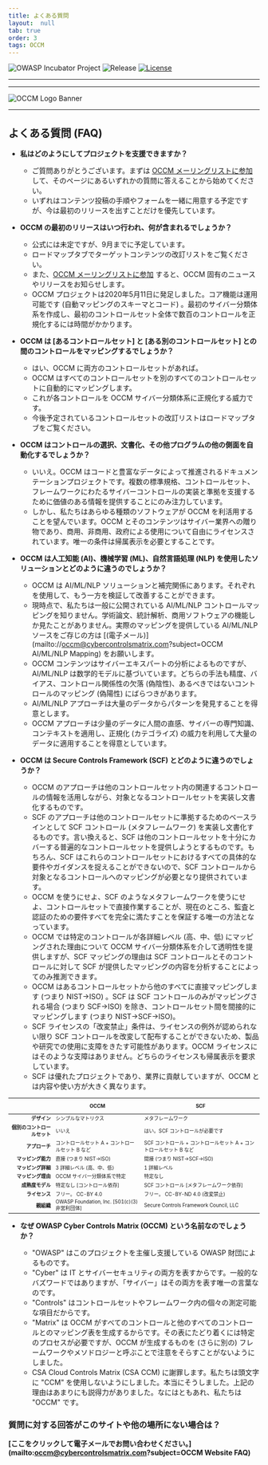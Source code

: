 ```yaml
---
title: よくある質問
layout:  null
tab: true
order: 3
tags: OCCM
---
```












![OWASP Incubator Project](https://owasp.org/www-project-cyber-controls-matrix/assets/images/OWASP-Incubator_Project-blue.svg)
![Release](https://owasp.org/www-project-cyber-controls-matrix/assets/images/release-tbd-blue.svg)
[![License](https://owasp.org/www-project-cyber-controls-matrix/assets/images/license-CC--BY_4.0-blue.svg)](https://creativecommons.org/licenses/by/4.0/)

***


***
![OCCM Logo Banner](https://owasp.org/www-project-cyber-controls-matrix/assets/images/OCCM-logo-1000x348-wht.png)

***
## よくある質問 (FAQ)

* **私はどのようにしてプロジェクトを支援できますか？**

  - ご質問ありがとうございます。まずは [OCCM メーリングリストに参加](https://eepurl.com/g3kJBP) して、そのページにあるいずれかの質問に答えることから始めてください。
  - いずれはコンテンツ投稿の手順やフォームを一緒に用意する予定ですが、今は最初のリリースを出すことだけを優先しています。
<p></p>

* **OCCM の最初のリリースはいつ行われ、何が含まれるでしょうか？**

  - 公式には未定ですが、9月までに予定しています。
  - ロードマップタブでターゲットコンテンツの改訂リストをご覧ください。
  - また、[OCCM メーリングリストに参加](https://eepurl.com/g3kJBP) すると、OCCM 固有のニュースやリリースをお知らせします。
  - OCCM プロジェクトは2020年5月11日に発足しました。コア機能は運用可能です (自動マッピングのスキーマとコード) 。最初のサイバー分類体系を作成し、最初のコントロールセット全体で数百のコントロールを正規化するには時間がかかります。
<p></p>

* **OCCM は \[あるコントロールセット] と \[ある別のコントロールセット] との間のコントロールをマッピングするでしょうか？**

  - はい、OCCM に両方のコントロールセットがあれば。
  - OCCM はすべてのコントロールセットを別のすべてのコントロールセットに自動的にマッピングします。
  - これが各コントロールを OCCM サイバー分類体系に正規化する威力です。
  - 今後予定されているコントロールセットの改訂リストはロードマップタブをご覧ください。
<p></p>

* **OCCM はコントロールの選択、文書化、その他プログラムの他の側面を自動化するでしょうか？**

  - いいえ。OCCM はコードと豊富なデータによって推進されるドキュメンテーションプロジェクトです。複数の標準規格、コントロールセット、フレームワークにわたるサイバーコントロールの実装と準拠を支援するために価値のある情報を提供することにのみ注力しています。
  - しかし、私たちはあらゆる種類のソフトウェアが OCCM を利活用することを望んでいます。OCCM とそのコンテンツはサイバー業界への贈り物であり、商用、非商用、政府による使用について自由にライセンスされています。唯一の条件は帰属表示を必要とすることです。
<p></p>

* **OCCM は人工知能 (AI)、機械学習 (ML)、自然言語処理 (NLP) を使用したソリューションとどのように違うのでしょうか？**

  - OCCM は AI/ML/NLP ソリューションと補完関係にあります。それぞれを使用して、もう一方を検証して改善することができます。
  - 現時点で、私たちは一般に公開されている AI/ML/NLP コントロールマッピングを知りません。学術論文、統計解析、商用ソフトウェアの機能しか見たことがありません。実際のマッピングを提供している AI/ML/NLP ソースをご存じの方は [(電子メール)](mailto://occm@cybercontrolsmatrix.com?subject=OCCM AI/ML/NLP Mapping) をお願いします。
  - OCCM コンテンツはサイバーエキスパートの分析によるものですが、AI/ML/NLP は数学的モデルに基づいています。どちらの手法も精度、バイアス、コントロール関係性の欠落 (偽陰性)、あるべきではないコントロールのマッピング (偽陽性) にばらつきがあります。
  - AI/ML/NLP アプローチは大量のデータからパターンを発見することを得意とします。
  - OCCM アプローチは少量のデータに人間の直感、サイバーの専門知識、コンテキストを適用し、正規化 (カテゴライズ) の威力を利用して大量のデータに適用することを得意としています。
<p></p>

* **OCCM は Secure Controls Framework (SCF) とどのように違うのでしょうか？**

  - OCCM のアプローチは他のコントロールセット内の関連するコントロールの情報を活用しながら、対象となるコントロールセットを実装し文書化するものです。
  - SCF のアプローチは他のコントロールセットに準拠するためのベースラインとして SCF コントロール (メタフレームワーク) を実装し文書化するものです。言い換えると、SCF は他のコントロールセットを十分にカバーする普遍的なコントロールセットを提供しようとするものです。もちろん、SCF はこれらのコントロールセットにおけるすべての具体的な要件やガイダンスを捉えることができないので、SCF コントロールから対象となるコントロールへのマッピングが必要となり提供されています。
  - OCCM を使うにせよ、SCF のようなメタフレームワークを使うにせよ、コントロールセットで直接作業することが、現在のところ、監査と認証のための要件すべてを完全に満たすことを保証する唯一の方法となっています。
  - OCCM では特定のコントロールが各詳細レベル (高、中、低) にマッピングされた理由について OCCM サイバー分類体系を介して透明性を提供しますが、SCF マッピングの理由は SCF コントロールとそのコントロールに対して SCF が提供したマッピングの内容を分析することによってのみ推測できます。
  - OCCM はあるコントロールセットから他のすべてに直接マッピングします (つまり NIST->ISO) 。SCF は SCF コントロールのみがマッピングされる場合 (つまり SCF->ISO) を除き、コントロールセット間を間接的にマッピングします (つまり NIST->SCF->ISO)。
  - SCF ライセンスの「改変禁止」条件は、ライセンスの例外が認められない限り SCF コントロールを改変して配布することができないため、製品や研究での使用に支障をきたす可能性があります。OCCM ライセンスにはそのような支障はありません。どちらのライセンスも帰属表示を要求しています。
  - SCF は優れたプロジェクトであり、業界に貢献していますが、OCCM とは内容や使い方が大きく異なります。

<table align="center" style="font-size:70%;max-width:100%">
<thead>
  <tr>
    <th style="white-space:nowrap;padding:10px;vertical-align:top;text-align:center"></th>
    <th style="white-space:nowrap;padding:10px;vertical-align:top;text-align:center">OCCM</th>
    <th style="white-space:nowrap;padding:10px;vertical-align:top;text-align:center">SCF</th>
  </tr>
</thead>
<tbody>
  <tr><td style="text-align:right"><b>デザイン</b></td><td>シンプルなマトリクス</td><td>メタフレームワーク</td></tr>
  <tr><td style="text-align:right"><b>個別のコントロールセット</b></td><td>いいえ</td><td>はい。SCF コントロールが必要です</td></tr>
  <tr><td style="text-align:right"><b>アプローチ</b></td><td>コントロールセット A + コントロールセット B など</td><td>SCF コントロール + コントロールセット A + コントロールセット B など</td></tr>
  <tr><td style="text-align:right"><b>マッピング能力</b></td><td>直接 (つまり NIST->ISO)</td><td>間接 (つまり NIST->SCF->ISO)</td></tr>
  <tr><td style="text-align:right"><b>マッピング詳細</b></td><td>3 詳細レベル (高、中、低)</td><td>1 詳細レベル</td></tr>
  <tr><td style="text-align:right"><b>マッピング理由</b></td><td>OCCM サイバー分類体系で特定</td><td>特定なし</td></tr>
  <tr><td style="text-align:right"><b>成熟度モデル</b></td><td>特定なし [コントロール依存]</td><td>SCF コントロール [メタフレームワーク依存]</td></tr>
  <tr><td style="text-align:right"><b>ライセンス</b></td><td>フリー。 CC-BY 4.0</td><td>フリー。 CC-BY-ND 4.0 (改変禁止)</td></tr>
  <tr><td style="text-align:right"><b>親組織</b></td><td>OWASP Foundation, Inc. [501(c)(3) 非営利団体]</td><td>Secure Controls Framework Council, LLC</td></tr>
</tbody>
</table>
<p></p>

* **なぜ OWASP Cyber Controls Matrix (OCCM) という名前なのでしょうか？**

  - "OWASP" はこのプロジェクトを主催し支援している OWASP 財団によるものです。
  - "Cyber" は IT とサイバーセキュリティの両方を表すからです。一般的なバズワードではありますが、「サイバー」はその両方を表す唯一の言葉なのです。
  - "Controls" はコントロールセットやフレームワーク内の個々の測定可能な項目だからです。
  - "Matrix" は OCCM がすべてのコントロールと他のすべてのコントロールとのマッピング表を生成するからです。その表にたどり着くには特定のプロセスが必要ですが、OCCM が生成するものを (さらに別の) フレームワークやメソドロジーと呼ぶことで注意をそらすことがないようにしました。
  - CSA Cloud Controls Matrix (CSA CCM) に謝罪します。私たちは頭文字に "CCM" を使用しないようにしました。本当にそうしました。上記の理由はあまりにも説得力がありました。なにはともあれ、私たちは "OCCM" です。
<p></p>

### 質問に対する回答がこのサイトや他の場所にない場合は？
**[ここをクリックして電子メールでお問い合わせください。](mailto:occm@cybercontrolsmatrix.com?subject=OCCM Website FAQ)**

<br>
